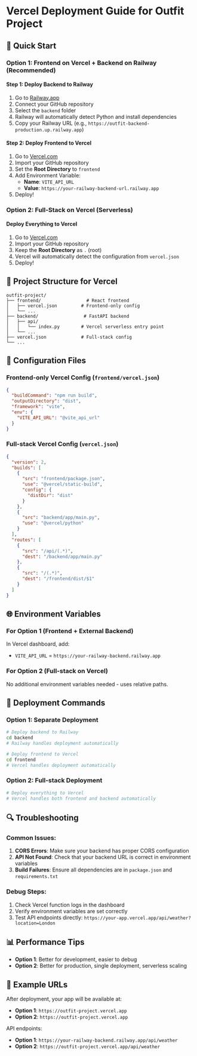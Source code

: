 # Vercel Deployment Guide for Outfit Project

## 🚀 Quick Start

### Option 1: Frontend on Vercel + Backend on Railway (Recommended)

#### Step 1: Deploy Backend to Railway
1. Go to [Railway.app](https://railway.app)
2. Connect your GitHub repository
3. Select the `backend` folder
4. Railway will automatically detect Python and install dependencies
5. Copy your Railway URL (e.g., `https://outfit-backend-production.up.railway.app`)

#### Step 2: Deploy Frontend to Vercel
1. Go to [Vercel.com](https://vercel.com)
2. Import your GitHub repository
3. Set the **Root Directory** to `frontend`
4. Add Environment Variable:
   - **Name**: `VITE_API_URL`
   - **Value**: `https://your-railway-backend-url.railway.app`
5. Deploy!

### Option 2: Full-Stack on Vercel (Serverless)

#### Deploy Everything to Vercel
1. Go to [Vercel.com](https://vercel.com)
2. Import your GitHub repository
3. Keep the **Root Directory** as `.` (root)
4. Vercel will automatically detect the configuration from `vercel.json`
5. Deploy!

## 📁 Project Structure for Vercel

```
outfit-project/
├── frontend/                 # React frontend
│   ├── vercel.json         # Frontend-only config
│   └── ...
├── backend/                 # FastAPI backend
│   ├── api/
│   │   └── index.py        # Vercel serverless entry point
│   └── ...
├── vercel.json             # Full-stack config
└── ...
```

## 🔧 Configuration Files

### Frontend-only Vercel Config (`frontend/vercel.json`)
```json
{
  "buildCommand": "npm run build",
  "outputDirectory": "dist",
  "framework": "vite",
  "env": {
    "VITE_API_URL": "@vite_api_url"
  }
}
```

### Full-stack Vercel Config (`vercel.json`)
```json
{
  "version": 2,
  "builds": [
    {
      "src": "frontend/package.json",
      "use": "@vercel/static-build",
      "config": {
        "distDir": "dist"
      }
    },
    {
      "src": "backend/app/main.py",
      "use": "@vercel/python"
    }
  ],
  "routes": [
    {
      "src": "/api/(.*)",
      "dest": "/backend/app/main.py"
    },
    {
      "src": "/(.*)",
      "dest": "/frontend/dist/$1"
    }
  ]
}
```

## 🌐 Environment Variables

### For Option 1 (Frontend + External Backend)
In Vercel dashboard, add:
- `VITE_API_URL` = `https://your-railway-backend.railway.app`

### For Option 2 (Full-stack on Vercel)
No additional environment variables needed - uses relative paths.

## 🚀 Deployment Commands

### Option 1: Separate Deployment
```bash
# Deploy backend to Railway
cd backend
# Railway handles deployment automatically

# Deploy frontend to Vercel
cd frontend
# Vercel handles deployment automatically
```

### Option 2: Full-stack Deployment
```bash
# Deploy everything to Vercel
# Vercel handles both frontend and backend automatically
```

## 🔍 Troubleshooting

### Common Issues:

1. **CORS Errors**: Make sure your backend has proper CORS configuration
2. **API Not Found**: Check that your backend URL is correct in environment variables
3. **Build Failures**: Ensure all dependencies are in `package.json` and `requirements.txt`

### Debug Steps:
1. Check Vercel function logs in the dashboard
2. Verify environment variables are set correctly
3. Test API endpoints directly: `https://your-app.vercel.app/api/weather?location=London`

## 📊 Performance Tips

- **Option 1**: Better for development, easier to debug
- **Option 2**: Better for production, single deployment, serverless scaling

## 🔗 Example URLs

After deployment, your app will be available at:
- **Option 1**: `https://outfit-project.vercel.app`
- **Option 2**: `https://outfit-project.vercel.app`

API endpoints:
- **Option 1**: `https://your-railway-backend.railway.app/api/weather`
- **Option 2**: `https://outfit-project.vercel.app/api/weather`
